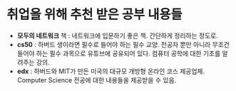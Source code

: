 # 취업을 위해 추천 받은 공부 내용들

- **모두의 네트워크** 책 : 네트워크에 입문하기 좋은 책. 간단하게 정리하는 정도로.
- **cs50** : 하버드 생이라면 필수로 들어야 하는 필수 교양. 전공자 뿐만 아니라 무조건 들어야 하는 필수 과목으로 유튜브에 공유되어 있다. 컴퓨터 공학에 대한 기초를 알려주는 강의.
- **edx** : 하버드와 MIT가 만든 미국의 대규모 개방형 온라인 코스 제공업체. Computer Science 전공에 대한 내용들을 제공받을 수 있음.

